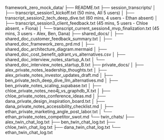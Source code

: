 framework_zero_mock_data/
├── README.txt
├── session_transcripts/
│   ├── transcript_session1_kickoff.txt         (50 mins, All 5 users)
│   ├── transcript_session2_tech_deep_dive.txt  (60 mins, 4 users - Ethan absent)
│   ├── transcript_session3_client_feedback.txt (45 mins, 5 users - Chloe absent, + Fiona)
│   └── transcript_current_session4_mvp_finalization.txt (45 mins, 3 users - Alex, Ben, Dana)
├── shared_docs/
│   ├── shared_doc_customer_feedback_summary.txt
│   ├── shared_doc_framework_zero_prd.md
│   ├── shared_doc_architecture_diagram.mermaid
│   ├── shared_doc_cost_benefit_qdrant_vs_alternatives.csv
│   ├── shared_doc_interview_notes_startup_A.txt
│   └── shared_doc_interview_notes_startup_B.txt
├── private_docs/
│   ├── alex_private_notes_leadership_thoughts.txt
│   ├── alex_private_notes_investor_updates_draft.md
│   ├── ben_private_tech_deep_dive_llm_alternatives.md
│   ├── ben_private_notes_scaling_supabase.txt
│   ├── chloe_private_notes_neo4j_vs_graphdb_X.txt
│   ├── chloe_private_notes_conference_ideas.md
│   ├── dana_private_design_inspiration_board.txt
│   ├── dana_private_notes_accessibility_checklist.md
│   ├── ethan_private_marketing_angle_post_labor.txt
│   └── ethan_private_notes_competitor_swot.md
└── twin_chats/
    ├── alex_twin_chat_log.txt
    ├── ben_twin_chat_log.txt
    ├── chloe_twin_chat_log.txt
    ├── dana_twin_chat_log.txt
    └── ethan_twin_chat_log.txt